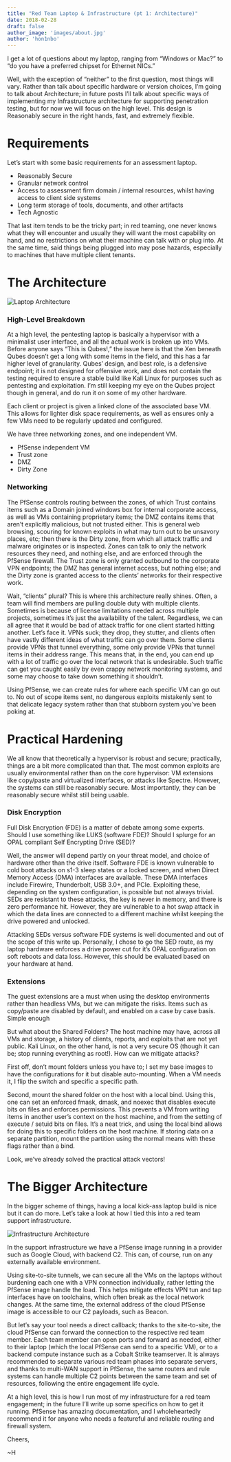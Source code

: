 ```yaml
---
title: "Red Team Laptop & Infrastructure (pt 1: Architecture)"
date: 2018-02-28
draft: false
author_image: 'images/about.jpg'
author: 'hon1nbo'
---
```


I get a lot of questions about my laptop, ranging from “Windows or Mac?” to “do you have a preferred chipset for Ethernet NICs.”

Well, with the exception of “neither” to the first question, most things will vary. Rather than talk about specific hardware or version choices, I’m going to talk about Architecture; in future posts I’ll talk about specific ways of implementing my Infrastructure architecture for supporting penetration testing, but for now we will focus on the high level. This design is Reasonably secure in the right hands, fast, and extremely flexible.


# Requirements
Let’s start with some basic requirements for an assessment laptop.

- Reasonably Secure
- Granular network control
- Access to assessment firm domain / internal resources, whilst having access to client side systems
- Long term storage of tools, documents, and other artifacts
- Tech Agnostic
  
That last item tends to be the tricky part; in red teaming, one never knows what they will encounter and usually they will want the most capability on hand, and no restrictions on what their machine can talk with or plug into. At the same time, said things being plugged into may pose hazards, especially to machines that have multiple client tenants.

# The Architecture

![Laptop Architecture](https://lucid.app/publicSegments/view/424dcf0f-ee22-4b4a-ae7d-e10a2f6ee414/image.jpeg 'Laptop Architecture')


### High-Level Breakdown
At a high level, the pentesting laptop is basically a hypervisor with a minimalist user interface, and all the actual work is broken up into VMs. Before anyone says “This is Qubes!,” the issue here is that the Xen beneath Qubes doesn’t get a long with some items in the field, and this has a far higher level of granularity. Qubes’ design, and best role, is a defensive endpoint; it is not designed for offensive work, and does not contain the testing required to ensure a stable build like Kali Linux for purposes such as pentesting and exploitation. I’m still keeping my eye on the Qubes project though in general, and do run it on some of my other hardware.

Each client or project is given a linked clone of the associated base VM. This allows for lighter disk space requirements, as well as ensures only a few VMs need to be regularly updated and configured.

We have three networking zones, and one independent VM.

- PfSense independent VM
- Trust zone
- DMZ
- Dirty Zone

### Networking
The PfSense controls routing between the zones, of which Trust contains items such as a Domain joined windows box for internal corporate access, as well as VMs containing proprietary items; the DMZ contains items that aren’t explicitly malicious, but not trusted either. This is general web browsing, scouring for known exploits in what may turn out to be unsavory places, etc; then there is the Dirty zone, from which all attack traffic and malware originates or is inspected. Zones can talk to only the network resources they need, and nothing else, and are enforced through the PfSense firewall. The Trust zone is only granted outbound to the corporate VPN endpoints; the DMZ has general internet access, but nothing else; and the Dirty zone is granted access to the clients’ networks for their respective work.

Wait, “clients” plural? This is where this architecture really shines. Often, a team will find members are pulling double duty with multiple clients. Sometimes is because of license limitations needed across multiple projects, sometimes it’s just the availability of the talent. Regardless, we can all agree that it would be bad of attack traffic for one client started hitting another. Let’s face it. VPNs suck; they drop, they stutter, and clients often have vastly different ideas of what traffic can go over them. Some clients provide VPNs that tunnel everything, some only provide VPNs that tunnel items in their address range. This means that, in the end, you can end up with a lot of traffic go over the local network that is undesirable. Such traffic can get you caught easily by even crappy network monitoring systems, and some may choose to take down something it shouldn’t.

Using PfSense, we can create rules for where each specific VM can go out to. No out of scope items sent, no dangerous exploits mistakenly sent to that delicate legacy system rather than that stubborn system you’ve been poking at.

# Practical Hardening
We all know that theoretically a hypervisor is robust and secure; practically, things are a bit more complicated than that. The most common exploits are usually environmental rather than on the core hypervisor: VM extensions like copy/paste and virtualized interfaces, or attacks like Spectre. However, the systems can still be reasonably secure. Most importantly, they can be reasonably secure whilst still being usable.

### Disk Encryption
Full Disk Encryption (FDE) is a matter of debate among some experts. Should I use something like LUKS (software FDE)? Should I splurge for an OPAL compliant Self Encrypting Drive (SED)?

Well, the answer will depend partly on your threat model, and choice of hardware other than the drive itself. Software FDE is known vulnerable to cold boot attacks on s1-3 sleep states or a locked screen, and when Direct Memory Access (DMA) interfaces are available. These DMA interfaces include Firewire, Thunderbolt, USB 3.0+, and PCIe. Exploiting these, depending on the system configuration, is possible but not always trivial. SEDs are resistant to these attacks, the key is never in memory, and there is zero performance hit. However, they are vulnerable to a hot swap attack in which the data lines are connected to a different machine whilst keeping the drive powered and unlocked.

Attacking SEDs versus software FDE systems is well documented and out of the scope of this write up. Personally, I chose to go the SED route, as my laptop hardware enforces a drive power cut for it’s OPAL configuration on soft reboots and data loss. However, this should be evaluated based on your hardware at hand.

### Extensions
The guest extensions are a must when using the desktop environments rather than headless VMs, but we can mitigate the risks. Items such as copy/paste are disabled by default, and enabled on a case by case basis. Simple enough

But what about the Shared Folders? The host machine may have, across all VMs and storage, a history of clients, reports, and exploits that are not yet public. Kali Linux, on the other hand, is not a very secure OS (though it can be; stop running everything as root!). How can we mitigate attacks?

First off, don’t mount folders unless you have to; I set my base images to have the configurations for it but disable auto-mounting. When a VM needs it, I flip the switch and specific a specific path.

Second, mount the shared folder on the host with a local bind. Using this, one can set an enforced fmask, dmask, and noexec that disables execute bits on files and enforces permissions. This prevents a VM from writing items in another user’s context on the host machine, and from the setting of execute / setuid bits on files. It’s a neat trick, and using the local bind allows for doing this to specific folders on the host machine. If storing data on a separate partition, mount the partition using the normal means with these flags rather than a bind.

Look, we’ve already solved the practical attack vectors!

# The Bigger Architecture
In the bigger scheme of things, having a local kick-ass laptop build is nice but it can do more. Let’s take a look at how I tied this into a red team support infrastructure.

![Infrastructure Architecture](https://www.lucidchart.com/publicSegments/view/dccb8e81-708f-4ad7-b917-fad7ccb77553/image.jpeg)

In the support infrastructure we have a PfSense image running in a provider such as Google Cloud, with backend C2. This can, of course, run on any externally available environment.

Using site-to-site tunnels, we can secure all the VMs on the laptops without burdening each one with a VPN connection individually, rather letting the PfSense image handle the load. This helps mitigate effects VPN tun and tap interfaces have on toolchains, which often break as the local network changes. At the same time, the external address of the cloud PfSense image is accessible to our C2 payloads, such as Beacon.

But let’s say your tool needs a direct callback; thanks to the site-to-site, the cloud PfSense can forward the connection to the respective red team member. Each team member can open ports and forward as needed, either to their laptop (which the local PfSense can send to a specific VM), or to a backend compute instance such as a Cobalt Strike  teamserver. It is always recommended to separate various red team phases into separate servers, and thanks to multi-WAN support in PfSense, the same routers and rule systems can handle multiple C2 points between the same team and set of resources, following the entire engagement life cycle.

At a high level, this is how I run most of my infrastructure for a red team engagement; in the future I’ll write up some specifics on how to get it running. PfSense has amazing documentation, and I wholeheartedly recommend it for anyone who needs a featureful and reliable routing and firewall system.

Cheers,

~H
